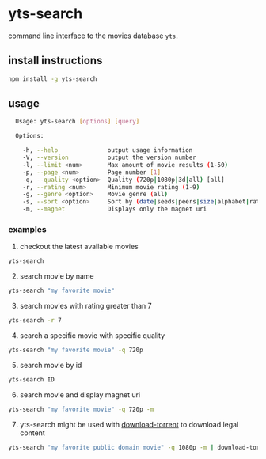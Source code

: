# yts-search

command line interface to the movies database ```yts```.

## install instructions
```bash
npm install -g yts-search
```

## usage

```bash
  Usage: yts-search [options] [query]

  Options:

    -h, --help              output usage information
    -V, --version           output the version number
    -l, --limit <num>       Max amount of movie results (1-50)
    -p, --page <num>        Page number [1]
    -q, --quality <option>  Quality (720p|1080p|3d|all) [all]
    -r, --rating <num>      Minimum movie rating (1-9)
    -g, --genre <option>    Movie genre (all)
    -s, --sort <option>     Sort by (date|seeds|peers|size|alphabet|rating|downloaded|year) [date]
    -m, --magnet            Displays only the magnet uri
```

### examples

1. checkout the latest available movies
```bash
yts-search
```

2. search movie by name
```bash
yts-search "my favorite movie"
```

3. search movies with rating greater than 7
```bash
yts-search -r 7
```

4. search a specific movie with specific quality
```bash
yts-search "my favorite movie" -q 720p
```

5. search movie by id
```bash
yts-search ID
```

6. search movie and display magnet uri
```bash
yts-search "my favorite movie" -q 720p -m
```

7. yts-search might be used with [download-torrent](https://github.com/esnunes/download-torrent) to download legal content
```bash
yts-search "my favorite public domain movie" -q 1080p -m | download-torrent -i
```

